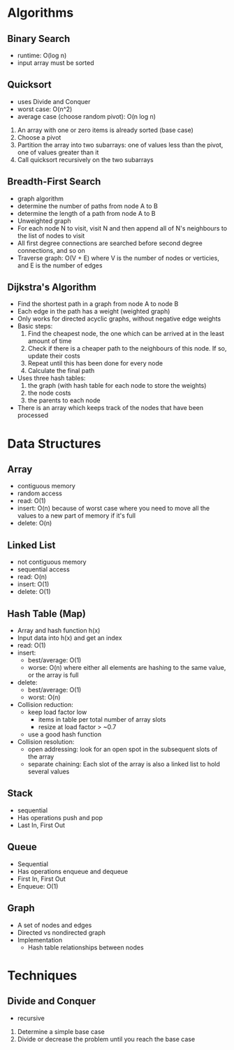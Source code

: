 # Algorithms

## Binary Search

- runtime: O(log n)
- input array must be sorted

## Quicksort
- uses Divide and Conquer
- worst case: O(n^2)
- average case (choose random pivot): O(n log n)
1. An array with one or zero items is already sorted (base case)
2. Choose a pivot
3. Partition the array into two subarrays: one of values less than the pivot, one of values greater than it
4. Call quicksort recursively on the two subarrays

## Breadth-First Search
- graph algorithm
- determine the number of paths from node A to B
- determine the length of a path from node A to B
- Unweighted graph
- For each node N to visit, visit N and then append all of N's neighbours to the list of nodes to visit
- All first degree connections are searched before second degree connections, and so on
- Traverse graph: O(V + E) where V is the number of nodes or verticies, and E is the number of edges

## Dijkstra's Algorithm
- Find the shortest path in a graph from node A to node B
- Each edge in the path has a weight (weighted graph)
- Only works for directed acyclic graphs, without negative edge weights
- Basic steps:
    1. Find the cheapest node, the one which can be arrived at in the least amount of time
    2. Check if there is a cheaper path to the neighbours of this node. If so, update their costs
    3. Repeat until this has been done for every node
    4. Calculate the final path
- Uses three hash tables:
    1. the graph (with hash table for each node to store the weights)
    2. the node costs
    3. the parents to each node
- There is an array which keeps track of the nodes that have been processed


# Data Structures

## Array
- contiguous memory
- random access
- read: O(1)
- insert: O(n) because of worst case where you need to move all the values to a new part of memory if it's full
- delete: O(n)

## Linked List
- not contiguous memory
- sequential access
- read: O(n)
- insert: O(1)
- delete: O(1)

## Hash Table (Map)
- Array and hash function h(x)
- Input data into h(x) and get an index
- read: O(1)
- insert:
    - best/average: O(1)
    - worse: O(n) where either all elements are hashing to the same value, or the array is full
- delete:
    - best/average: O(1)
    - worst: O(n)
- Collision reduction:
    - keep load factor low
        - items in table per total number of array slots
        - resize at load factor > ~0.7
    - use a good hash function
- Collision resolution:
    - open addressing: look for an open spot in the subsequent slots of the array
    - separate chaining: Each slot of the array is also a linked list to hold several values

## Stack
- sequential
- Has operations push and pop
- Last In, First Out

## Queue
- Sequential
- Has operations enqueue and dequeue
- First In, First Out
- Enqueue: O(1)

## Graph
- A set of nodes and edges
- Directed vs nondirected graph
- Implementation
    - Hash table relationships between nodes

# Techniques
## Divide and Conquer
- recursive
1. Determine a simple base case
2. Divide or decrease the problem until you reach the base case
